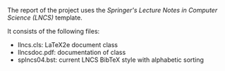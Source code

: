 The report of the project uses the _Springer's Lecture Notes in Computer Science (LNCS)_ template.

It consists of the following files:
- llncs.cls: LaTeX2e document class
- llncsdoc.pdf: documentation of class
- splncs04.bst: current LNCS BibTeX style with alphabetic sorting
